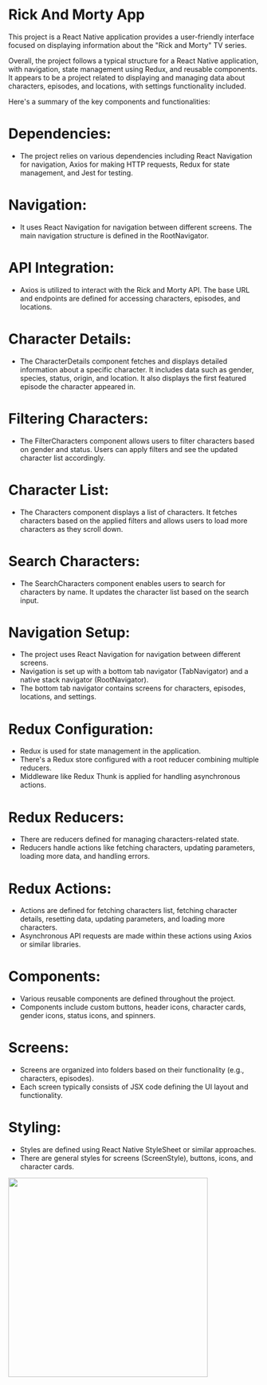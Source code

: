 # Rick And Morty App

This project is a React Native application provides a user-friendly interface focused on displaying information about the "Rick and Morty" TV series. 

Overall, the project follows a typical structure for a React Native application, with navigation, state management using Redux, and reusable components. It appears to be a project related to displaying and managing data about characters, episodes, and locations, with settings functionality included.

Here's a summary of the key components and functionalities:

# Dependencies: 

- The project relies on various dependencies including React Navigation for navigation, Axios for making HTTP requests, Redux for state management, and Jest for testing.

# Navigation: 

- It uses React Navigation for navigation between different screens. The main navigation structure is defined in the RootNavigator.

# API Integration: 

- Axios is utilized to interact with the Rick and Morty API. The base URL and endpoints are defined for accessing characters, episodes, and locations.

#  Character Details: 

- The CharacterDetails component fetches and displays detailed information about a specific character. It includes data such as gender, species, status, origin, and location. It also displays the first featured episode the character appeared in.

# Filtering Characters: 

- The FilterCharacters component allows users to filter characters based on gender and status. Users can apply filters and see the updated character list accordingly.

# Character List: 

- The Characters component displays a list of characters. It fetches characters based on the applied filters and allows users to load more characters as they scroll down.

# Search Characters: 

- The SearchCharacters component enables users to search for characters by name. It updates the character list based on the search input.

# Navigation Setup:

- The project uses React Navigation for navigation between different screens.
- Navigation is set up with a bottom tab navigator (TabNavigator) and a native stack navigator (RootNavigator).
- The bottom tab navigator contains screens for characters, episodes, locations, and settings.

# Redux Configuration:

- Redux is used for state management in the application.
- There's a Redux store configured with a root reducer combining multiple reducers.
- Middleware like Redux Thunk is applied for handling asynchronous actions.

# Redux Reducers:

- There are reducers defined for managing characters-related state.
- Reducers handle actions like fetching characters, updating parameters, loading more data, and handling errors.

# Redux Actions:

- Actions are defined for fetching characters list, fetching character details, resetting data, updating parameters, and loading more characters.
- Asynchronous API requests are made within these actions using Axios or similar libraries.

# Components:

- Various reusable components are defined throughout the project.
- Components include custom buttons, header icons, character cards, gender icons, status icons, and spinners.

# Screens:

- Screens are organized into folders based on their functionality (e.g., characters, episodes).
- Each screen typically consists of JSX code defining the UI layout and functionality.

# Styling:

- Styles are defined using React Native StyleSheet or similar approaches.
- There are general styles for screens (ScreenStyle), buttons, icons, and character cards.

<img src="rick-morty.gif" width="400" >